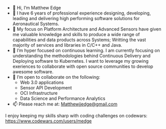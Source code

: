 - 👋 Hi, I’m Matthew Edge
- 👀 I have 6 years of professional experience designing, developing, leading and delivering high performing software solutions for Aeronautical Systems.
- 💫 My focus on Platform Architecture and Advanced Sensors have given me valuable knowledge and skills to produce a wide range of capabilities and data products across Systems; Writting the vast majority of services and libraries in C/C++ and Java.
- 🌱 I’m hyper focused on continuous learning. I am currently focusing on understanding the methodologies behind Continuous Delivery and Deploying software to Kubernetes. I want to leverage my growing exeriences to collaborate with open source communities to develop awesome software.
- 💞️ I’m open to collaborate on the following: 
  + Web 3.0 applications
  + Sensor API Development 
  + OCI Infrastructure
  + Data Science and Performance Analytics
- 📫 Please reach me at: Matthewjjedge@gmail.com

I enjoy keeping my skills sharp with coding challenges on codewars: https://www.codewars.com/users/medge
